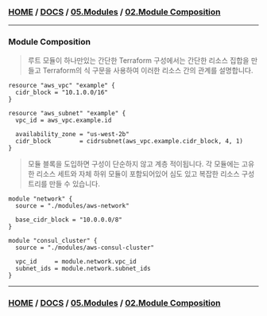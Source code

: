 ### [HOME](https://github.com/EstebanHan/Terraform-Workshop/blob/main/README.md) / [DOCS](https://github.com/EstebanHan/Terraform-Workshop/blob/main/DOCS/README.md) / [05.Modules](https://github.com/EstebanHan/Terraform-Workshop/blob/main/DOCS/05_Modules/README.md) / [02.Module Composition](https://github.com/EstebanHan/Terraform-Workshop/blob/main/DOCS/05_Modules/02_Module_Composition/README.md)
-----



### Module Composition

> 루트 모듈이 하나만있는 간단한 Terraform 구성에서는 간단한 리소스 집합을 만들고 Terraform의 식 구문을 사용하여 이러한 리소스 간의 관계를 설명합니다.

```hcl
resource "aws_vpc" "example" {     
  cidr_block = "10.1.0.0/16"     
}     
     
resource "aws_subnet" "example" {     
  vpc_id = aws_vpc.example.id     
     
  availability_zone = "us-west-2b"     
  cidr_block        = cidrsubnet(aws_vpc.example.cidr_block, 4, 1)     
}
```

> 모듈 블록을 도입하면 구성이 단순하지 않고 계층 적이됩니다. 각 모듈에는 고유 한 리소스 세트와 자체 하위 모듈이 포함되어있어 심도 있고 복잡한 리소스 구성 트리를 만들 수 있습니다.

```hcl
module "network" {     
  source = "./modules/aws-network"     
     
  base_cidr_block = "10.0.0.0/8"     
}

module "consul_cluster" {     
  source = "./modules/aws-consul-cluster"     
     
  vpc_id     = module.network.vpc_id     
  subnet_ids = module.network.subnet_ids     
}
```
  
-----
### [HOME](https://github.com/EstebanHan/Terraform-Workshop/blob/main/README.md) / [DOCS](https://github.com/EstebanHan/Terraform-Workshop/blob/main/DOCS/README.md) / [05.Modules](https://github.com/EstebanHan/Terraform-Workshop/blob/main/DOCS/05_Modules/README.md) / [02.Module Composition](https://github.com/EstebanHan/Terraform-Workshop/blob/main/DOCS/05_Modules/02_Module_Composition/README.md)

